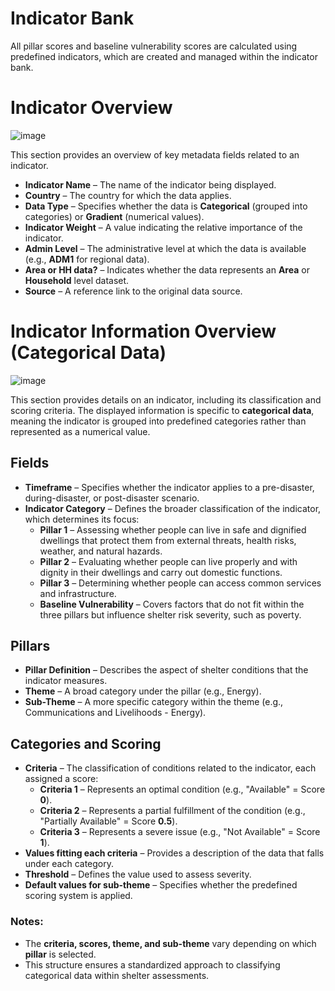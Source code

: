 # **Indicator Bank**

All pillar scores and baseline vulnerability scores are calculated using predefined indicators, which are created and managed within the indicator bank.

# Indicator Overview

![image](https://github.com/user-attachments/assets/01d9fdd6-74b5-4c8b-8c0b-4f91b83a497b)



This section provides an overview of key metadata fields related to an indicator.  

- **Indicator Name** – The name of the indicator being displayed.  
- **Country** – The country for which the data applies.  
- **Data Type** – Specifies whether the data is **Categorical** (grouped into categories) or **Gradient** (numerical values).  
- **Indicator Weight** – A value indicating the relative importance of the indicator.  
- **Admin Level** – The administrative level at which the data is available (e.g., **ADM1** for regional data).  
- **Area or HH data?** – Indicates whether the data represents an **Area** or **Household** level dataset.  
- **Source** – A reference link to the original data source.

# Indicator Information Overview (Categorical Data)

![image](https://github.com/user-attachments/assets/cbb1b770-9d7d-4270-a729-30aa696ab134)

This section provides details on an indicator, including its classification and scoring criteria. The displayed information is specific to **categorical data**, meaning the indicator is grouped into predefined categories rather than represented as a numerical value.

## Fields  

- **Timeframe** – Specifies whether the indicator applies to a pre-disaster, during-disaster, or post-disaster scenario.  
- **Indicator Category** – Defines the broader classification of the indicator, which determines its focus:  
  - **Pillar 1** – Assessing whether people can live in safe and dignified dwellings that protect them from external threats, health risks, weather, and natural hazards.  
  - **Pillar 2** – Evaluating whether people can live properly and with dignity in their dwellings and carry out domestic functions.  
  - **Pillar 3** – Determining whether people can access common services and infrastructure.  
  - **Baseline Vulnerability** – Covers factors that do not fit within the three pillars but influence shelter risk severity, such as poverty.  

## Pillars  

- **Pillar Definition** – Describes the aspect of shelter conditions that the indicator measures.  
- **Theme** – A broad category under the pillar (e.g., Energy).  
- **Sub-Theme** – A more specific category within the theme (e.g., Communications and Livelihoods - Energy).  

## Categories and Scoring  

- **Criteria** – The classification of conditions related to the indicator, each assigned a score:  
  - **Criteria 1** – Represents an optimal condition (e.g., "Available" = Score **0**).  
  - **Criteria 2** – Represents a partial fulfillment of the condition (e.g., "Partially Available" = Score **0.5**).  
  - **Criteria 3** – Represents a severe issue (e.g., "Not Available" = Score **1**).  
- **Values fitting each criteria** – Provides a description of the data that falls under each category.  
- **Threshold** – Defines the value used to assess severity.  
- **Default values for sub-theme** – Specifies whether the predefined scoring system is applied.  

### Notes:  
- The **criteria, scores, theme, and sub-theme** vary depending on which **pillar** is selected.  
- This structure ensures a standardized approach to classifying categorical data within shelter assessments.  
